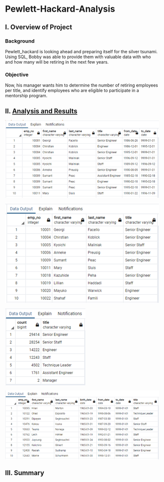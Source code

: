 # Pewlett-Hackard-Analysis

## I. Overview of Project

### Background
Pewlett_hackard is looking ahead and preparing itself for the silver tsunami. Using SQL, Bobby was able to provide them with valuable data with who and how many will be retiring in the next few years. 

### Objective
Now, his manager wants him to determine the number of retiring employees per title, and identify employees who are eligible to participate in a mentorship program.

## II. [Analysis and Results](Queries/Employee_Database_challenge.sql)

![](Pewlett-Hackard_Analysis_Folder/retirement_titles.PNG)


![](Pewlett-Hackard_Analysis_Folder/unique_titles.PNG)


![](Pewlett-Hackard_Analysis_Folder/retiring_titles.PNG)


![](Pewlett-Hackard_Analysis_Folder/mentorship_eligibility.PNG)

## III. Summary
